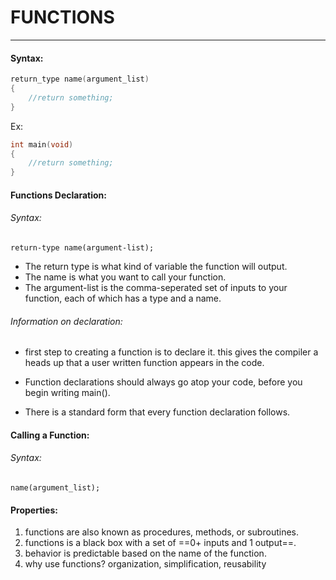 

# FUNCTIONS

---

#### Syntax:

```c
return_type name(argument_list)
{
	//return something;
}
```

 Ex:

```c
int main(void)
{
    //return something;
}
```

#### Functions Declaration:

###### Syntax:

`return-type name(argument-list);`

- The return type is what kind of variable the function will output.
- The name is what you want to call your function.
- The argument-list is the comma-seperated set of inputs to your function, each of
    which has a type and a name.

###### Information on declaration:

- first step to creating a  function is to declare it. this gives the compiler a heads up that a user written function appears in the code.

- Function declarations should always go atop your code, before you begin writing main().

- There is a standard form that every function declaration follows.

#### Calling a Function:

###### Syntax:

`name(argument_list);`

#### Properties:

1. functions are also known as procedures, methods, or subroutines.
2. functions is a black box with a set of ==0+ inputs and 1 output==.
3. behavior is predictable based on the name of the function.
4. why use functions? organization, simplification, reusability



